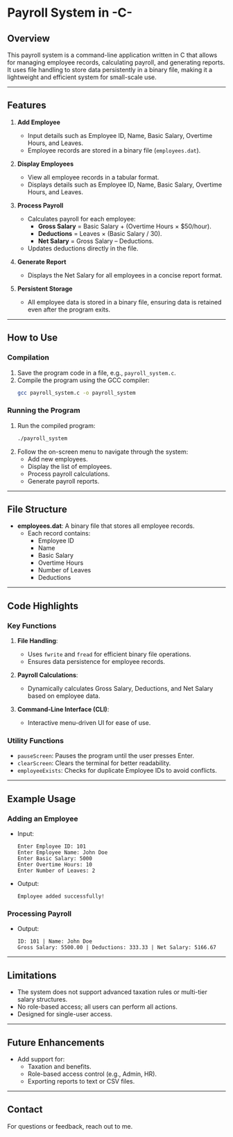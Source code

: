 # Payroll System in -C-

## Overview
This payroll system is a command-line application written in C that allows for managing employee records, calculating payroll, and generating reports. It uses file handling to store data persistently in a binary file, making it a lightweight and efficient system for small-scale use.

---

## Features
1. **Add Employee**
   - Input details such as Employee ID, Name, Basic Salary, Overtime Hours, and Leaves.
   - Employee records are stored in a binary file (`employees.dat`).

2. **Display Employees**
   - View all employee records in a tabular format.
   - Displays details such as Employee ID, Name, Basic Salary, Overtime Hours, and Leaves.

3. **Process Payroll**
   - Calculates payroll for each employee:
     - **Gross Salary** = Basic Salary + (Overtime Hours × $50/hour).
     - **Deductions** = Leaves × (Basic Salary / 30).
     - **Net Salary** = Gross Salary – Deductions.
   - Updates deductions directly in the file.

4. **Generate Report**
   - Displays the Net Salary for all employees in a concise report format.

5. **Persistent Storage**
   - All employee data is stored in a binary file, ensuring data is retained even after the program exits.

---

## How to Use
### Compilation
1. Save the program code in a file, e.g., `payroll_system.c`.
2. Compile the program using the GCC compiler:
   ```bash
   gcc payroll_system.c -o payroll_system
   ```

### Running the Program
1. Run the compiled program:
   ```bash
   ./payroll_system
   ```
2. Follow the on-screen menu to navigate through the system:
   - Add new employees.
   - Display the list of employees.
   - Process payroll calculations.
   - Generate payroll reports.

---

## File Structure
- **employees.dat**: A binary file that stores all employee records.
  - Each record contains:
    - Employee ID
    - Name
    - Basic Salary
    - Overtime Hours
    - Number of Leaves
    - Deductions

---

## Code Highlights
### Key Functions
1. **File Handling**:
   - Uses `fwrite` and `fread` for efficient binary file operations.
   - Ensures data persistence for employee records.

2. **Payroll Calculations**:
   - Dynamically calculates Gross Salary, Deductions, and Net Salary based on employee data.

3. **Command-Line Interface (CLI)**:
   - Interactive menu-driven UI for ease of use.

### Utility Functions
- `pauseScreen`: Pauses the program until the user presses Enter.
- `clearScreen`: Clears the terminal for better readability.
- `employeeExists`: Checks for duplicate Employee IDs to avoid conflicts.

---

## Example Usage
### Adding an Employee
- Input:
  ```
  Enter Employee ID: 101
  Enter Employee Name: John Doe
  Enter Basic Salary: 5000
  Enter Overtime Hours: 10
  Enter Number of Leaves: 2
  ```
- Output:
  ```
  Employee added successfully!
  ```

### Processing Payroll
- Output:
  ```
  ID: 101 | Name: John Doe
  Gross Salary: 5500.00 | Deductions: 333.33 | Net Salary: 5166.67
  ```

---

## Limitations
- The system does not support advanced taxation rules or multi-tier salary structures.
- No role-based access; all users can perform all actions.
- Designed for single-user access.

---

## Future Enhancements
- Add support for:
  - Taxation and benefits.
  - Role-based access control (e.g., Admin, HR).
  - Exporting reports to text or CSV files.
  
---

## Contact
For questions or feedback, reach out to me.

